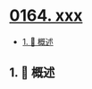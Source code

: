 # [0164. xxx](https://github.com/Tdahuyou/TNotes.leetcode/tree/main/notes/0164.%20xxx)

<!-- region:toc -->

- [1. 📝 概述](#1--概述)

<!-- endregion:toc -->

## 1. 📝 概述
